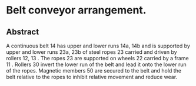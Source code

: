 # Belt conveyor arrangement.

## Abstract
A continuous belt 14 has upper and lower runs 14a, 14b and is supported by upper and lower runs 23a, 23b of steel ropes 23 carried and driven by rollers 12, 13 . The ropes 23 are supported on wheels 22 carried by a frame 11 . Rollers 30 invert the lower run of the belt and lead it onto the lower run of the ropes. Magnetic members 50 are secured to the belt and hold the belt relative to the ropes to inhibit relative movement and reduce wear.